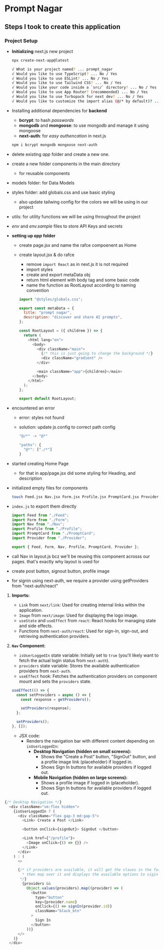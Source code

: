 # Prompt Nagar

## Steps I took to create this application

### Project Setup

- **Initializing** next.js new project

  ```bash
  npx create-next-app@latest
  ```

  ```bash
  √ What is your project named? ... prompt_nagar
  √ Would you like to use TypeScript? ... No / Yes                    - No
  √ Would you like to use ESLint? ... No / Yes                        - No
  √ Would you like to use Tailwind CSS? ... No / Yes                  - Yes
  √ Would you like your code inside a `src/` directory? ... No / Yes  - No
  √ Would you like to use App Router? (recommended) ... No / Yes      - Yes
  √ Would you like to use Turbopack for next dev? ... No / Yes        - No
  √ Would you like to customize the import alias (@/* by default)? ... No / Yes - No
  ```

- Installing additional dependencies for **backend**

  - **bcrypt**: to hash _passwords_
  - **mongodb** and **mongoose**: to use mongodb and manage it using mongoose
  - **next-auth**: for _easy authencation_ in next.js

  ```bash
  npm i bcrypt mongodb mongoose next-auth
  ```

- delete existing _app_ folder and create a new one.
- create a new folder components in the main directory
  - for reusable components
- models folder: for Data Models
- styles folder: add globals.css and use basic styling
  - also update tailwing config for the colors we will be using in our project
- utils: for utility functions we will be using throughout the project
- _env_ and _env.sample_ files to store API Keys and secrets

- **setting up _app_ folder**

  - create page.jsx and name the rafce compoenent as Home
  - create layout.jsx & do rafce

    - remove `import React` as in next.js it is not required
    - import styles
    - create and export metaData obj
    - return html element with body tag and some basic code
    - name the function as RootLayout according to naming convention

    ```js
    import "@styles/globals.css";

    export const metaData = {
      title: "prompt nagar",
      description: "discover and share AI prompts",
    };

    const RootLayout = ({ childrem }) => {
      return (
        <html lang="en">
          <body>
            <div className="main">
              {/* this is just going to change the background */}
              <div className="gradient" />
            </div>

            <main className="app">{children}</main>
          </body>
        </html>
      );
    };

    export default RootLayout;
    ```

- encountered an error

  - error: styles not found
  - solution: update js.config to correct path config

    ```js
    "@/*" -> "@*"

    "paths": {
      "@*": ["./*"]
    }
    ```

- started creating Home Page

  - for that in app/page.jsx did some styling for Heading, and description

- initialized empty files for components

  ```bash
  touch Feed.jsx Nav.jsx Form.jsx Profile.jsx PromptCard.jsx Provider.jsx
  ```

- `index.js` to export them directly

  ```js
  import Feed from "./Feed";
  import Form from "./Form";
  import Nav from "./Nav";
  import Profile from "./Profile";
  import PromptCard from "./PromptCard";
  import Provider from "./Provider";

  export { Feed, Form, Nav, Profile, PromptCard, Provider };
  ```

- call Nav in layout.js bcz we'll be reusing this component acrosss our pages. that's exactly why layout is used for

- create post button, signout button, profile image

- for signin using next-auth, we require a provider using getProviders from "next-auth/react"

1. **Imports:**

   - `Link` from `next/link`: Used for creating internal links within the application.
   - `Image` from `next/image`: Used for displaying the logo image.
   - `useState` and `useEffect` from `react`: React hooks for managing state and side effects.
   - Functions from `next-auth/react`: Used for sign-in, sign-out, and retrieving authentication providers.

2. **`Nav` Component:**

   - `isUserLoggedIn` state variable: Initially set to `true` (you'll likely want to fetch the actual login status from `next-auth`).
   - `providers` state variable: Stores the available authentication providers from `next-auth`.
   - `useEffect` hook: Fetches the authentication providers on component mount and sets the `providers` state.

   ```js
   useEffect(() => {
     const setProviders = async () => {
       const response = getProviders();

       setProviders(response);
     };

     setProviders();
   }, []);
   ```

   - JSX code:
     - Renders the navigation bar with different content depending on `isUserLoggedIn`:
       - **Desktop Navigation (hidden on small screens):**
         - Shows the "Create a Post" button, "SignOut" button, and a profile image link (placeholder) if logged in.
         - Shows Sign In buttons for available providers if logged out.
       - **Mobile Navigation (hidden on large screens):**
         - Shows a profile image if logged in (placeholder).
         - Shows Sign In buttons for available providers if logged out.

  ```js
  {/* Desktop Navigation */}
    <div className="sm:flex hidden">
      {isUserLoggedIn ? (
        <div className="flex gap-3 md:gap-5">
          <Link> Create a Post </Link>

          <button onClick={signOut}> SignOut </button>

          <Link href={"/profile"}>
            <Image onClick={() => {}} />
          </Link>
        </div>
      ) : (
        <>

        {/* if providers are available, it will get the vlaues in the form of array
          * then map over it and displays the available options to sigin e.g. google, apple, fb, etc.
         */}
          {providers &&
            Object.values(providers).map((provider) => (
              <button
                type="button"
                key={provider.name}
                onClick={() => signIn(provider.id)}
                className="black_btn"
              >
                Sign In
              </button>
            ))}
        </>
      )}
    </div>
  ```
